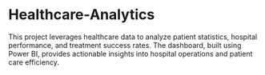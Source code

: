# Healthcare-Analytics
This project leverages healthcare data to analyze patient statistics, hospital performance, and treatment success rates. The dashboard, built using Power BI, provides actionable insights into hospital operations and patient care efficiency.
